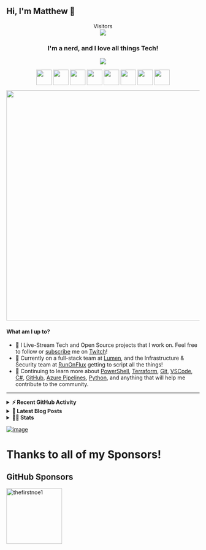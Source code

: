 ## Hi, I'm Matthew 👋 
<p align="center">
  Visitors<br>
  <img src="https://profile-counter.glitch.me/matthewjdegarmo/count.svg" />
</p>

<h3 align="center"> I'm a nerd, and I love all things Tech!</h3>
<p align="center">
  <a href="https://www.powershellgallery.com/profiles/matthewjdegarmo"><img align="center" src="https://img.shields.io/badge/Total%20PSGallery%20Downloads-~2,660-green"/></a>
</p>
<p align="center">
  <a href="https://www.twitch.tv/TechDufus/about/"><img align="center" height="40" src="https://img.icons8.com/color/144/000000/twitch.png"/></a>
  <a href="https://www.linkedin.com/in/matthewjdegarmo/"><img align="center" height="40" src="https://img.icons8.com/color/144/000000/linkedin.png"/></a>
  <a href="https://twitter.com/matthewjdegarmo"><img align="center" height="40" src="https://img.icons8.com/fluent/144/000000/twitter.png"/></a>
  <a href="https://www.instagram.com/matthewjdegarmo/"><img align="center" height="40" src="https://img.icons8.com/fluent/144/000000/instagram-new.png"/></a>
  <a href="https://www.facebook.com/matthewjdegarmo"><img align="center" height="40" src="ttps://img.icons8.com/fluent/144/000000/facebook-new.png"/></a>
  <a href="https://matthewjdegarmo.com"><img align="center" height="40" src="https://img.icons8.com/nolan/64/domain.png"/></a>
  <a href="https://www.reddit.com/user/matthewjdegarmo"><img align="center" height="40" src="https://img.icons8.com/doodle/48/000000/reddit--v1.png"/></a>
  <a href="https://matthewjdegarmo.com/feed.xml"><img align="center" height="40" src="https://img.icons8.com/dusk/64/000000/rss.png"/></a>
</p>
<p align="center">
  <img width="600" src="https://raw.githubusercontent.com/matthewjdegarmo/matthewjdegarmo/master/assets/github-snake.svg" />
</p>

#### What am I up to?
- 🎥 I Live-Stream Tech and Open Source projects that I work on. Feel free to follow or [subscribe](https://www.twitch.tv/products/techdufus) me on [Twitch](https://www.twitch.tv/TechDufus/about/)!
- 🔭 Currently on a full-stack team at [Lumen](https://github.com/CenturyLinkCloud), and the Infrastructure & Security team at [RunOnFlux](https://github.com/RunOnFlux) getting to script all the things!
- 🌱 Continuing to learn more about [PowerShell](https://github.com/powershell/powershell), [Terraform](https://www.terraform.io/), [Git](https://git-scm.com/), [VSCode](https://github.com/microsoft/vscode), [C#](https://docs.microsoft.com/en-us/dotnet/csharp/), [GitHub](https://github.com), [Azure Pipelines](https://docs.microsoft.com/en-us/azure/devops/pipelines), [Python](https://www.python.org/), and anything that will help me contribute to the community.
---

<details>
  <summary><b>⚡ Recent GitHub Activity</b></summary>
    <p>

<!--START_SECTION:activity-->
1. 🗣 Commented on [#36](https://github.com/RunOnFlux/fluxnode-multitool/issues/36) in [RunOnFlux/fluxnode-multitool](https://github.com/RunOnFlux/fluxnode-multitool)
2. ❗️ Closed issue [#27](https://github.com/RunOnFlux/fluxnode-multitool/issues/27) in [RunOnFlux/fluxnode-multitool](https://github.com/RunOnFlux/fluxnode-multitool)
3. 🗣 Commented on [#27](https://github.com/RunOnFlux/fluxnode-multitool/issues/27) in [RunOnFlux/fluxnode-multitool](https://github.com/RunOnFlux/fluxnode-multitool)
4. 💪 Opened PR [#697](https://github.com/RunOnFlux/flux/pull/697) in [RunOnFlux/flux](https://github.com/RunOnFlux/flux)
5. 💪 Opened PR [#691](https://github.com/RunOnFlux/flux/pull/691) in [RunOnFlux/flux](https://github.com/RunOnFlux/flux)
6. 💪 Opened PR [#690](https://github.com/RunOnFlux/flux/pull/690) in [RunOnFlux/flux](https://github.com/RunOnFlux/flux)
7. 💪 Opened PR [#689](https://github.com/RunOnFlux/flux/pull/689) in [RunOnFlux/flux](https://github.com/RunOnFlux/flux)
8. 💪 Opened PR [#687](https://github.com/RunOnFlux/flux/pull/687) in [RunOnFlux/flux](https://github.com/RunOnFlux/flux)
9. ❗️ Opened issue [#4853](https://github.com/sensu/sensu-go/issues/4853) in [sensu/sensu-go](https://github.com/sensu/sensu-go)
10. 💪 Opened PR [#33](https://github.com/RunOnFlux/fluxnode-multitool/pull/33) in [RunOnFlux/fluxnode-multitool](https://github.com/RunOnFlux/fluxnode-multitool)
<!--END_SECTION:activity-->
  </p>
</details>

 <details>
  <summary><b>👀 Latest Blog Posts</b></summary>
    <p>
    
 <!-- BLOG-POST-LIST:START -->
- [Creating a Progress Indicator for your PowerShell Processes](https://matthewjdegarmo.com/powershell/2022/04/26/creating-a-progress-indicator-for-your-powershell-processes.html)
- [Using $PSStyle to Spice up your Output](https://matthewjdegarmo.com/powershell/2022/04/22/using-psstyle-to-spice-up-your-output.html)
- [Playing With Dates in PowerShell](https://matthewjdegarmo.com/powershell/2021/12/01/playing-with-dates-in-powershell.html)
- [Introducing the BlogQueue GitHub Action](https://matthewjdegarmo.com/powershell/2021/11/23/introducing-the-blogqueue-github-action.html)
- [Remove Overlapping IP Address Ranges from a List of CIDR IP Addresses](https://matthewjdegarmo.com/powershell/2021/06/14/remove-overlapping-ip-ranges-from-list-of-cidr-addresses.html)
- [Testing Terraform IaC with Pester - Unit Tests](https://matthewjdegarmo.com/powershell/2021/05/31/testing-teraform-iac-with-pester-unit-tests.html)
- [How to Import a Locally Defined Function into a Remote PowerShell Session](https://matthewjdegarmo.com/powershell/2021/03/31/how-to-import-a-locally-defined-function-into-a-remote-powershell-session.html)
- [Use PowerShell to Detect Running OS](https://matthewjdegarmo.com/powershell/2021/03/30/use-powershell-to-detect-running-os.html)
- [How to securely store credentials locally using PowerShell. NO PLAIN TEXT.](https://matthewjdegarmo.com/powershell/2020/11/20/how-to-securely-store-credentials-locally-using-powershell-no-plain-text.html)
- [PowerShell Functions: The Basics of Creating PowerShell Functions](https://matthewjdegarmo.com/powershell/2020/08/16/powershell-functions-the-basics-of-creating-powershell-functions.html)
<!-- BLOG-POST-LIST:END -->
  </p>
</details>

<details>
  <summary><b>👨‍💻 Stats</b></summary>
  <p align="center">
    <a>
      <img align="center" src="https://raw.githubusercontent.com/gist/matthewjdegarmo/1eaef21799d1d62623cbfb229769d1c0/raw/480f726c6eeb06526f6dd030d2ae92a69ad41c54/github-metrics.svg"/>
    </a>
  </p>
</details>


<!-- <img align="center" alt="matthewjdegarmo's Github Stats" src="https://github-readme-stats.vercel.app/api?username=matthewjdegarmo&show_icons=true&count_private=true&theme=dark&include_all_commits=true&line_height=21&cache_seconds=1800"/>
<img src="https://github-readme-streak-stats.herokuapp.com/?user=matthewjdegarmo&theme=dark" alt="GitHub Streak" data-canonical-src="https://github-readme-streak-stats.herokuapp.com/?user=matthewjdegarmo&theme=dark" style="max-width:100%;"> -->

[![image](https://user-images.githubusercontent.com/46715299/183515709-7060c11f-528a-4f6a-939f-f460dd6ee28e.png)](https://twitch.tv/techdufus)

<!-- SPONSORS-LIST:START -->
# Thanks to all of my Sponsors!

## GitHub Sponsors

[<img src="https://github.com/thefirstnoe1.png" alt="thefirstnoe1" width="145"/>](https://github.com/thefirstnoe1)

<!-- SPONSORS-LIST:END -->

